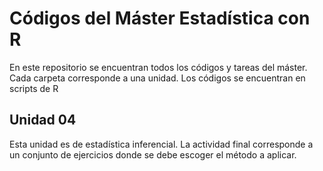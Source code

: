 # Códigos del Máster Estadística con R
En este repositorio se encuentran todos los códigos y tareas del máster.  
Cada carpeta corresponde a una unidad. Los códigos se encuentran en scripts de R

## Unidad 04
Esta unidad es de estadística inferencial. La actividad final corresponde a un conjunto de ejercicios donde se debe escoger el método a aplicar.